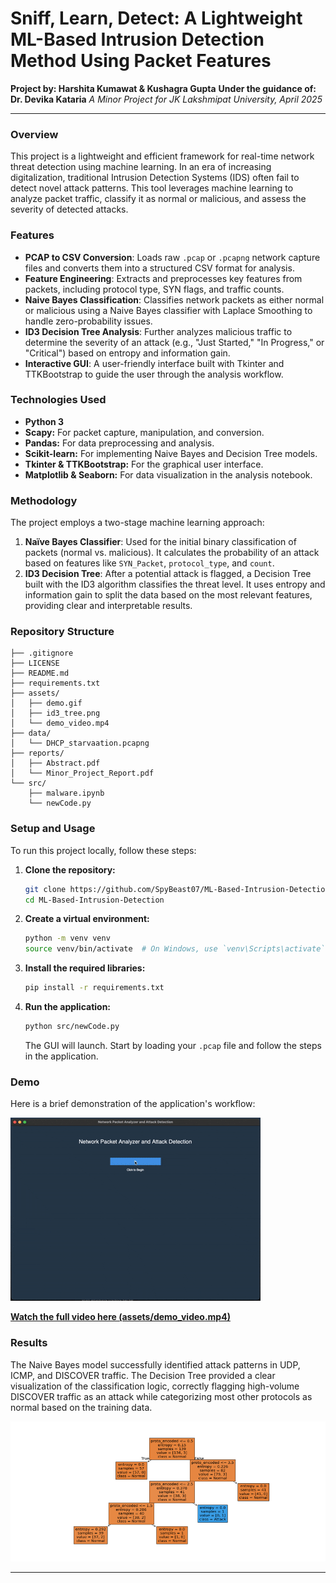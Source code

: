 # Sniff, Learn, Detect: A Lightweight ML-Based Intrusion Detection Method Using Packet Features

**Project by: Harshita Kumawat & Kushagra Gupta**
**Under the guidance of: Dr. Devika Kataria**
*A Minor Project for JK Lakshmipat University, April 2025*

---

### Overview

This project is a lightweight and efficient framework for real-time network threat detection using machine learning. In an era of increasing digitalization, traditional Intrusion Detection Systems (IDS) often fail to detect novel attack patterns. This tool leverages machine learning to analyze packet traffic, classify it as normal or malicious, and assess the severity of detected attacks.

### Features

* **PCAP to CSV Conversion**: Loads raw `.pcap` or `.pcapng` network capture files and converts them into a structured CSV format for analysis.
* **Feature Engineering**: Extracts and preprocesses key features from packets, including protocol type, SYN flags, and traffic counts.
* **Naive Bayes Classification**: Classifies network packets as either normal or malicious using a Naive Bayes classifier with Laplace Smoothing to handle zero-probability issues.
* **ID3 Decision Tree Analysis**: Further analyzes malicious traffic to determine the severity of an attack (e.g., "Just Started," "In Progress," or "Critical") based on entropy and information gain.
* **Interactive GUI**: A user-friendly interface built with Tkinter and TTKBootstrap to guide the user through the analysis workflow.

### Technologies Used

* **Python 3**
* **Scapy:** For packet capture, manipulation, and conversion.
* **Pandas:** For data preprocessing and analysis.
* **Scikit-learn:** For implementing Naive Bayes and Decision Tree models.
* **Tkinter & TTKBootstrap:** For the graphical user interface.
* **Matplotlib & Seaborn:** For data visualization in the analysis notebook.

### Methodology

The project employs a two-stage machine learning approach:

1.  **Naïve Bayes Classifier**: Used for the initial binary classification of packets (normal vs. malicious). It calculates the probability of an attack based on features like `SYN_Packet`, `protocol_type`, and `count`.
2.  **ID3 Decision Tree**: After a potential attack is flagged, a Decision Tree built with the ID3 algorithm classifies the threat level. It uses entropy and information gain to split the data based on the most relevant features, providing clear and interpretable results.

### Repository Structure

```
├── .gitignore
├── LICENSE
├── README.md
├── requirements.txt
├── assets/
│   ├── demo.gif
│   ├── id3_tree.png
│   └── demo_video.mp4
├── data/
│   └── DHCP_starvaation.pcapng
├── reports/
│   ├── Abstract.pdf
│   └── Minor_Project_Report.pdf
└── src/
    ├── malware.ipynb
    └── newCode.py
```

### Setup and Usage

To run this project locally, follow these steps:

1.  **Clone the repository:**
    ```bash
    git clone https://github.com/SpyBeast07/ML-Based-Intrusion-Detection.git
    cd ML-Based-Intrusion-Detection
    ```

2.  **Create a virtual environment:**
    ```bash
    python -m venv venv
    source venv/bin/activate  # On Windows, use `venv\Scripts\activate`
    ```

3.  **Install the required libraries:**
    ```bash
    pip install -r requirements.txt
    ```

4.  **Run the application:**
    ```bash
    python src/newCode.py
    ```
    The GUI will launch. Start by loading your `.pcap` file and follow the steps in the application.

### Demo

Here is a brief demonstration of the application's workflow:

![Smart Sniffer Demo](assets/demo.gif)

[**Watch the full video here (assets/demo_video.mp4)**](assets/demo_video.mp4)

### Results

The Naive Bayes model successfully identified attack patterns in UDP, ICMP, and DISCOVER traffic. The Decision Tree provided a clear visualization of the classification logic, correctly flagging high-volume DISCOVER traffic as an attack while categorizing most other protocols as normal based on the training data.

![ID3 Decision Tree](assets/id3_tree.png)  

---
